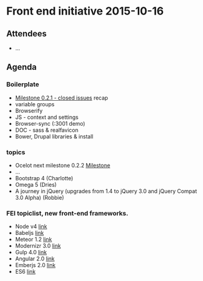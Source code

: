 # Front end initiative 2015-10-16

## Attendees
  * ...
  

## Agenda
### Boilerplate
  * [Milestone 0.2.1 - closed issues](https://github.com/Crosscheck/Ocelot/issues?q=milestone%3A%22Version+0.2.1%22+is%3Aclosed) recap 
  * variable groups
  * Browserify
  * JS - context and settings
  * Browser-sync (:3001 demo)
  * DOC - sass & realfavicon
  * Bower, Drupal libraries & install


### topics
  * Ocelot next milestone 0.2.2 [Milestone](https://github.com/Crosscheck/Ocelot/milestones/Version%200.2.2)
  * ...
  * Bootstrap 4 (Charlotte)
  * Omega 5 (Dries)
  * A journey in jQuery (upgrades from 1.4 to jQuery 3.0 and jQuery Compat 3.0 Alpha) (Robbie)

### FEI topiclist, new front-end frameworks.
* Node v4 [link](https://nodejs.org/en/blog/release/v4.0.0/)
* Babeljs [link](https://babeljs.io/)
* Meteor 1.2 [link](http://info.meteor.com/blog/announcing-meteor-1.2)
* Modernizr 3.0 [link](https://modernizr.com/)
* Gulp 4.0 [link](https://github.com/gulpjs/gulp/blob/4.0/CHANGELOG.md)
* Angular 2.0 [link](https://angular.io/)
* Emberjs 2.0 [link](http://emberjs.com/blog/2015/08/13/ember-2-0-released.html)
* ES6 [link](https://kangax.github.io/compat-table/es6/)
